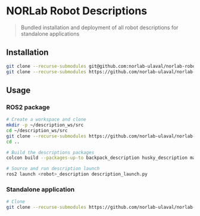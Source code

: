 # NORLab Robot Descriptions

> Bundled installation and deployment of all robot descriptions for standalone applications

## Installation

```sh
git clone --recurse-submodules git@github.com:norlab-ulaval/norlab-robot-descriptions.git
git clone --recurse-submodules https://github.com/norlab-ulaval/norlab-robot-descriptions.git
```

## Usage

### ROS2 package

```sh
# Create a workspace and clone
mkdir -p ~/description_ws/src
cd ~/description_ws/src
git clone --recurse-submodules https://github.com/norlab-ulaval/norlab-robot-descriptions.git
cd ..

# Build the descriptions packages
colcon build --packages-up-to backpack_description husky_description marmotte_description warthog_description

# Source and run description launch
ros2 launch <robot>_description description_launch.py
```

### Standalone application

```sh
# Clone
git clone --recurse-submodules https://github.com/norlab-ulaval/norlab-robot-descriptions.git
```
